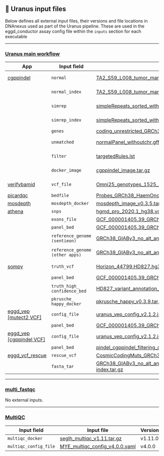 ## 📄 Uranus input files

Below defines all external input files, their versions and file locations in DNAnexus used as part of the Uranus pipeline. These are used in the eggd_conductor assay config file within the `inputs` section for each executable

---
### [Uranus main workflow](https://github.com/eastgenomics/eggd_uranus_main_workflow)

| App 	| Input field |  Input file 	| Version  	|
|---	|---	|---	|--- |
|[cgppindel](https://github.com/eastgenomics/eggd_cgppindel)| `normal` |[TA2_S59_L008_tumor_markdup_nochr.bam](https://platform.dnanexus.com/panx/projects/Fkb6Gkj433GVVvj73J7x8KbV/data/?scope=project&id.values=file-GjQGgXQ4qv8QF2FFVqYQJj5J)|not versioned|
||`normal_index`|[TA2_S59_L008_tumor_markdup_nochr.bam.bai](https://platform.dnanexus.com/panx/projects/Fkb6Gkj433GVVvj73J7x8KbV/data/?scope=project&id.values=file-GjQGjqj4qv8qyZ97xj57vjVq)|not versioned|
||`simrep`|[simpleRepeats_sorted_withoutchr.bed.gz](https://platform.dnanexus.com/panx/projects/Fkb6Gkj433GVVvj73J7x8KbV/data/?scope=project&id.values=file-GjBQ30Q4qv8bQG728fZ81FbF)|not versioned|
||`simrep_index`|[simpleRepeats_sorted_withoutchr.bed.gz.tbi](https://platform.dnanexus.com/panx/projects/Fkb6Gkj433GVVvj73J7x8KbV/data/?scope=project&id.values=file-GjBQ30Q4qv8kykJV7xxxf7z6)|not versioned|
||`genes`|[coding_unrestricted_GRCh38_myeloid_v1.2.bed](https://platform.dnanexus.com/panx/projects/Fkb6Gkj433GVVvj73J7x8KbV/data/?scope=project&id.values=file-GjBQ30Q4qv8xv4PB054qYFfX) |v1.2|
||`unmatched`|[normalPanel_withoutchr.gff3.gz](https://platform.dnanexus.com/panx/projects/Fkb6Gkj433GVVvj73J7x8KbV/data/?scope=project&id.values=file-GjBQb084qv8jGpk4GvJQPZx0)|not versioned|
||`filter`|[targetedRules.lst](https://platform.dnanexus.com/panx/projects/G21BGP84q5JFYf168QjZ58Vz/data/?scope=project&id.values=file-Fz8xvQj41zgGg10ZJzx8Qz53)|not versioned|
||`docker_image`|[cgppindel_image.tar.gz](https://platform.dnanexus.com/panx/projects/G21BGP84q5JFYf168QjZ58Vz/data/?scope=project&id.values=file-Fz0KxFj4KB7fxxZ06vy2B2P3)|not versioned|
|[verifybamid](https://github.com/eastgenomics/eggd_verifybamid)|`vcf_file`|[Omni25_genotypes_1525_samples_v2.b38.PASS.ALL.sites_no_chr.vcf.gz](https://platform.dnanexus.com/panx/projects/Fkb6Gkj433GVVvj73J7x8KbV/data/?scope=project&id.values=file-G7YKFZj4kj47GxgQ2bKGYV1g)|not versioned|
|[picardqc](https://github.com/eastgenomics/eggd_picardqc)|`bedfile`|[Probes_GRCh38_HaemOnc_v3.0.bed](https://platform.dnanexus.com/panx/projects/Fkb6Gkj433GVVvj73J7x8KbV/data/bed_files/b38/kits/myeloid?id.constraint=%24or&id.values=file-Gyyjk4j4B3b7f3ypgx32fqjj)|v3.0|
|[mosdepth](https://github.com/eastgenomics/eggd_mosdepth)|`mosdepth_docker`|[mosdepth_image_v0.3.5.tar.gz](https://platform.dnanexus.com/panx/projects/Fkb6Gkj433GVVvj73J7x8KbV/data/?scope=project&id.values=file-GbJXzq04pgpY6FX22Qvk9F9x)|v0.3.5||
|[athena](https://github.com/eastgenomics/athena)|`snps`|[hgmd_pro_2020.1_hg38.vcf](https://platform.dnanexus.com/panx/projects/G21BGP84q5JFYf168QjZ58Vz/data/?scope=project&id.values=file-FyZfyqQ41zg5FjK2GykYfKq8)|v2020.1|
||`exons_file`|[GCF_000001405.39_GRCh38.p13_genomic_20200815.exons_5bp_athena_no_overlaps_v1.0.0.bed](https://platform.dnanexus.com/panx/projects/Fkb6Gkj433GVVvj73J7x8KbV/data/bed_files/b38/kits/myeloid?id.constraint=%24or&id.values=file-GzGkbb846Pg36b2P8BJkfKKX)|v1.0.0|
||`panel_bed`|[GCF_000001405.39_GRCh38.p13_genomic_20200815.panel_5bp_athena_no_overlaps_v1.0.0.bed](https://platform.dnanexus.com/panx/projects/Fkb6Gkj433GVVvj73J7x8KbV/data/bed_files/b38/kits/myeloid?id.constraint=%24or&id.values=file-GzGkpPQ46PgG27pqY9B16FvP)|v1.0.0|
||`reference_genome (sentieon)`|[GRCh38_GIABv3_no_alt_analysis_set_maskedGRC_decoys_MAP2K3_KMT2C_KCNJ18_noChr.fasta.gz](https://platform.dnanexus.com/panx/projects/Fkb6Gkj433GVVvj73J7x8KbV/data/?scope=project&id.values=file-Gb757784XGyY3FPvkPQ74K9z)|not versioned|
||`reference_genome (other apps)`|[GRCh38_GIABv3_no_alt_analysis_set_maskedGRC_decoys_MAP2K3_KMT2C_KCNJ18_noChr.fa.gz](https://platform.dnanexus.com/panx/projects/Fkb6Gkj433GVVvj73J7x8KbV/data/?scope=project&id.values=file-GjPxXq84qv8xz3ZV1jFq6z3g)|not versioned|
|[sompy](https://github.com/eastgenomics/eggd_sompy)|`truth_vcf`|[Horizon_44799.HD827.hg38.high_confident_NGS_and_ddPCR_variants_withoutchr.vcf.gz](https://platform.dnanexus.com/panx/projects/Fkb6Gkj433GVVvj73J7x8KbV/data/?scope=project&id.values=file-Gjk675j4qv8zvQ5Qxq31Vfpg)|not versioned|
||`panel_bed`|[GCF_000001405.39_GRCh38.p13_genomic_20200815.exons_20bp_5bp_uranus_panel_v1.1.0.bed](https://platform.dnanexus.com/panx/projects/Fkb6Gkj433GVVvj73J7x8KbV/data/bed_files/b38/kits/myeloid?id.constraint=%24or&id.values=file-J2YKYVQ441GvBpGxJ4J2Jf3P)|v1.1.0|
||`truth_high_`<br>`confidence_bed`|[HD827_variant_annotation_withoutchr.bed](https://platform.dnanexus.com/panx/projects/Fkb6Gkj433GVVvj73J7x8KbV/data/?scope=project&id.values=file-Gj7BZj04qv8gx99jFB5QqV2y)|not versioned|
||`pkrusche_`<br>`happy_docker`|[pkrusche_happy_v0.3.9.tar.gz](https://platform.dnanexus.com/panx/projects/Fkb6Gkj433GVVvj73J7x8KbV/data/?scope=project&id.values=file-GFGbK48433GzV4y54b25p43Z)|v0.3.9|
|[eggd_vep [mutect2 VCF]](https://github.com/eastgenomics/eggd_vep)|`config_file`|[uranus_vep_config_v2.1.2.json](https://platform.dnanexus.com/panx/projects/Fkb6Gkj433GVVvj73J7x8KbV/data/dynamic_files/vep_configs?id.constraint=%24or&id.values=file-J2XpjX842ffyPPpK0ZkB1xvP)|v2.1.2|
||`panel_bed`|[GCF_000001405.39_GRCh38.p13_genomic_20200815.exons_20bp_5bp_uranus_panel_v1.1.0.bed](https://platform.dnanexus.com/panx/projects/Fkb6Gkj433GVVvj73J7x8KbV/data/bed_files/b38/kits/myeloid?id.constraint=%24or&id.values=file-J2YKYVQ441GvBpGxJ4J2Jf3P)|v1.1.0|
|[eggd_vep [cgppindel VCF]](https://github.com/eastgenomics/eggd_vep)|`config_file`|[uranus_vep_config_v2.1.2.json](https://platform.dnanexus.com/panx/projects/Fkb6Gkj433GVVvj73J7x8KbV/data/dynamic_files/vep_configs?id.constraint=%24or&id.values=file-J2XpjX842ffyPPpK0ZkB1xvP)|v2.1.2|
||`panel_bed`|[pindel_cgppindel_filtering_coordinates_v1.2.bed](https://platform.dnanexus.com/projects/Fkb6Gkj433GVVvj73J7x8KbV/data/bed_files/b38/kits/myeloid?id.values=file-Gqy4V1Q47xBXYzfKxb22fGXz)|v1.2|
|[eggd_vcf_rescue](https://github.com/eastgenomics/eggd_vcf_rescue)|`rescue_vcf`|[CosmicCodingMuts_GRCh38_v99.normal.NoEntry.vcf.gz](https://platform.dnanexus.com/projects/Fkb6Gkj433GVVvj73J7x8KbV/data/?id.values=file-GjFv9X0421zQFGxXVFQ4j972)|v99|
||`fasta_tar`|[GRCh38_GIABv3_no_alt_analysis_set_maskedGRC_decoys_MAP2K3_KMT2C_KCNJ18_noChr.fasta-index.tar.gz](https://platform.dnanexus.com/projects/Fkb6Gkj433GVVvj73J7x8KbV/data/?id.values=file-Gb772VQ4XGyzQ0Zk615XbZ0X)|not versioned|

---

### [multi_fastqc](https://github.com/eastgenomics/eggd_fastqc)

No external inputs.

---

### [MultiQC](https://github.com/eastgenomics/eggd_multiqc)

| Input field | Input file | Version |
| ---         | ---        | ---     |
| `multiqc_docker` | [seglh_multiqc_v1.11.tar.gz](https://platform.dnanexus.com/panx/projects/Fkb6Gkj433GVVvj73J7x8KbV/data/?id.constraint=%24or&id.values=file-GF3PxgQ433Gqv1Q029Gjzjfv&scope=project)|v1.11.0|
| `multiqc_config_file` | [MYE_multiqc_config_v4.0.0.yaml](https://platform.dnanexus.com/panx/projects/Fkb6Gkj433GVVvj73J7x8KbV/data/dynamic_files/multiqc_config?id.constraint=%24or&id.values=file-J19xyp84vV6vGvyVxF5X4pqq)|v4.0.0|
